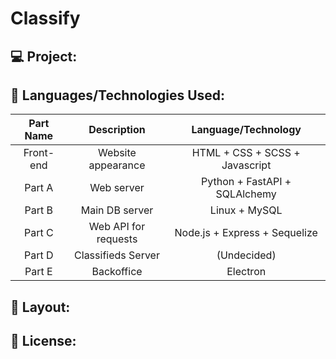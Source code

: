 # Classify

## 💻 Project:

## 🚀 Languages/Technologies Used:

| Part Name  | Description | Language/Technology |
| :-------------: | :-------------: | :-------------: |
| Front-end  | Website appearance | HTML + CSS + SCSS + Javascript |
| Part A  | Web server   | Python + FastAPI + SQLAlchemy |
| Part B  | Main DB server  | Linux + MySQL |
| Part C  | Web API for requests  | Node.js + Express + Sequelize |
| Part D  | Classifieds Server  | (Undecided) |
| Part E  | Backoffice  | Electron |

## 🔖 Layout:

## 📝 License:
